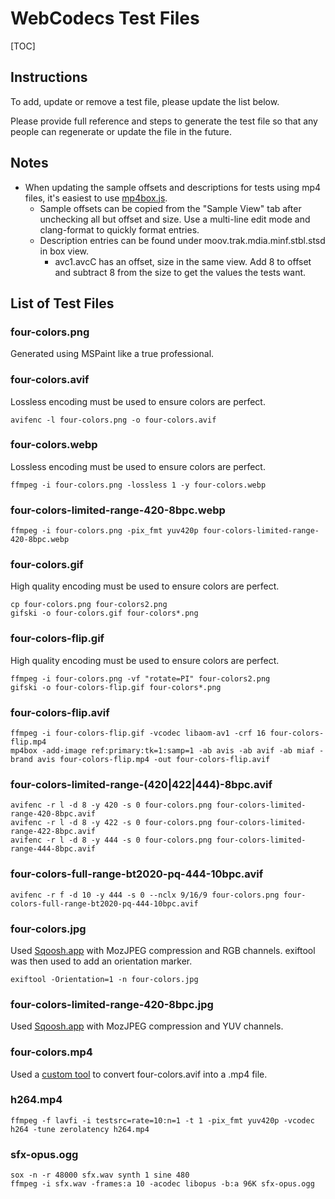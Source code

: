 # WebCodecs Test Files

[TOC]

## Instructions

To add, update or remove a test file, please update the list below.

Please provide full reference and steps to generate the test file so that
any people can regenerate or update the file in the future.

## Notes
* When updating the sample offsets and descriptions for tests using mp4 files, it's easiest to use [mp4box.js](https://gpac.github.io/mp4box.js/test/filereader.html).
  * Sample offsets can be copied from the "Sample View" tab after unchecking all but offset and size. Use a multi-line edit mode and clang-format to quickly format entries.
  * Description entries can be found under moov.trak.mdia.minf.stbl.stsd in box view.
    * avc1.avcC has an offset, size in the same view. Add 8 to offset and subtract 8 from the size to get the values the tests want.

## List of Test Files

### four-colors.png
Generated using MSPaint like a true professional.

### four-colors.avif
Lossless encoding must be used to ensure colors are perfect.
```
avifenc -l four-colors.png -o four-colors.avif
```

### four-colors.webp
Lossless encoding must be used to ensure colors are perfect.
```
ffmpeg -i four-colors.png -lossless 1 -y four-colors.webp
```

### four-colors-limited-range-420-8bpc.webp
```
ffmpeg -i four-colors.png -pix_fmt yuv420p four-colors-limited-range-420-8bpc.webp
```

### four-colors.gif
High quality encoding must be used to ensure colors are perfect.
```
cp four-colors.png four-colors2.png
gifski -o four-colors.gif four-colors*.png
```

### four-colors-flip.gif
High quality encoding must be used to ensure colors are perfect.
```
ffmpeg -i four-colors.png -vf "rotate=PI" four-colors2.png
gifski -o four-colors-flip.gif four-colors*.png
```

### four-colors-flip.avif
```
ffmpeg -i four-colors-flip.gif -vcodec libaom-av1 -crf 16 four-colors-flip.mp4
mp4box -add-image ref:primary:tk=1:samp=1 -ab avis -ab avif -ab miaf -brand avis four-colors-flip.mp4 -out four-colors-flip.avif
```

### four-colors-limited-range-(420|422|444)-8bpc.avif
```
avifenc -r l -d 8 -y 420 -s 0 four-colors.png four-colors-limited-range-420-8bpc.avif
avifenc -r l -d 8 -y 422 -s 0 four-colors.png four-colors-limited-range-422-8bpc.avif
avifenc -r l -d 8 -y 444 -s 0 four-colors.png four-colors-limited-range-444-8bpc.avif
```

### four-colors-full-range-bt2020-pq-444-10bpc.avif
```
avifenc -r f -d 10 -y 444 -s 0 --nclx 9/16/9 four-colors.png four-colors-full-range-bt2020-pq-444-10bpc.avif
```

### four-colors.jpg
Used [Sqoosh.app](https://squoosh.app/) with MozJPEG compression and RGB
channels. exiftool was then used to add an orientation marker.
```
exiftool -Orientation=1 -n four-colors.jpg
```

### four-colors-limited-range-420-8bpc.jpg
Used [Sqoosh.app](https://squoosh.app/) with MozJPEG compression and YUV
channels.

### four-colors.mp4
Used a [custom tool](https://storage.googleapis.com/dalecurtis/avif2mp4.html) to convert four-colors.avif into a .mp4 file.

### h264.mp4
```
ffmpeg -f lavfi -i testsrc=rate=10:n=1 -t 1 -pix_fmt yuv420p -vcodec h264 -tune zerolatency h264.mp4
```

### sfx-opus.ogg
```
sox -n -r 48000 sfx.wav synth 1 sine 480
ffmpeg -i sfx.wav -frames:a 10 -acodec libopus -b:a 96K sfx-opus.ogg
```